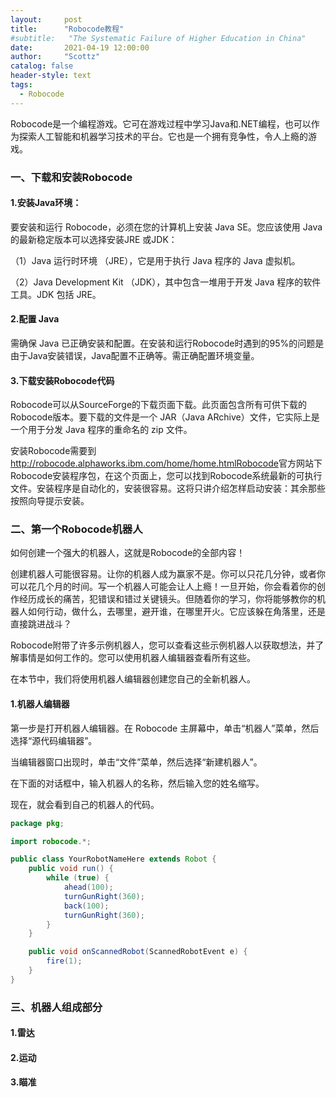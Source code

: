 ```yaml
---
layout:     post
title:      "Robocode教程"
#subtitle:   "The Systematic Failure of Higher Education in China"
date:       2021-04-19 12:00:00
author:     "Scottz"
catalog: false
header-style: text
tags:
  - Robocode
---
```


Robocode是一个编程游戏。它可在游戏过程中学习Java和.NET编程，也可以作为探索人工智能和机器学习技术的平台。它也是一个拥有竞争性，令人上瘾的游戏。

### 一、下载和安装Robocode

#### 1.安装Java环境：

要安装和运行 Robocode，必须在您的计算机上安装 Java SE。您应该使用 Java 的最新稳定版本可以选择安装JRE 或JDK：

（1）Java 运行时环境 （JRE），它是用于执行 Java 程序的 Java 虚拟机。

（2）Java Development Kit （JDK），其中包含一堆用于开发 Java 程序的软件工具。JDK 包括 JRE。

#### 2.配置 Java

需确保 Java 已正确安装和配置。在安装和运行Robocode时遇到的95%的问题是由于Java安装错误，Java配置不正确等。需正确配置环境变量。

#### 3.下载安装Robocode代码

Robocode可以从SourceForge的下载页面下载。此页面包含所有可供下载的Robocode版本。要下载的文件是一个 JAR（Java ARchive）文件，它实际上是一个用于分发 Java 程序的重命名的 zip 文件。


安装Robocode需要到<http://robocode.alphaworks.ibm.com/home/home.htmlRobocode>官方网站下Robocode安装程序包，在这个页面上，您可以找到Robocode系统最新的可执行文件。安装程序是自动化的，安装很容易。这将只讲介绍怎样启动安装：其余那些按照向导提示安装。

### 二、第一个Robocode机器人

如何创建一个强大的机器人，这就是Robocode的全部内容！

创建机器人可能很容易。让你的机器人成为赢家不是。你可以只花几分钟，或者你可以花几个月的时间。写一个机器人可能会让人上瘾！一旦开始，你会看着你的创作经历成长的痛苦，犯错误和错过关键镜头。但随着你的学习，你将能够教你的机器人如何行动，做什么，去哪里，避开谁，在哪里开火。它应该躲在角落里，还是直接跳进战斗？

Robocode附带了许多示例机器人，您可以查看这些示例机器人以获取想法，并了解事情是如何工作的。您可以使用机器人编辑器查看所有这些。

在本节中，我们将使用机器人编辑器创建您自己的全新机器人。

#### 1.机器人编辑器

第一步是打开机器人编辑器。在 Robocode 主屏幕中，单击“机器人”菜单，然后选择“源代码编辑器”。

当编辑器窗口出现时，单击“文件”菜单，然后选择“新建机器人”。

在下面的对话框中，输入机器人的名称，然后输入您的姓名缩写。

现在，就会看到自己的机器人的代码。

```java
package pkg;

import robocode.*;

public class YourRobotNameHere extends Robot {
    public void run() {
        while (true) {
            ahead(100);
            turnGunRight(360);
            back(100);
            turnGunRight(360);
        }
    }

    public void onScannedRobot(ScannedRobotEvent e) {
        fire(1);
    }
}
```

### 三、机器人组成部分

#### 1.雷达

#### 2.运动

#### 3.瞄准
